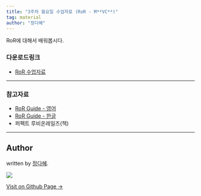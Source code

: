 ```yaml
---
title: "3주차 월요일 수업자료 (RoR - M**VC**)"
tag: material
author: "정다혜"
---
```


RoR에 대해서 배워봅시다.

### 다운로드링크

- [RoR 수업자료](https://github.com/likelionkonkuk/w3_mon_materials)

---

### 참고자료
- [RoR Guide - 영어](http://guides.rubyonrails.org/)
- [RoR Guide - 한글](http://guides.rorlab.org/)
- 퍼펙트 루비온레일즈(책)

---

## Author

written by [정다혜](https://dh00023.github.io).

![](https://avatars.githubusercontent.com/dh00023?v=2&s=100)

<a href="https://dh00023.github.io" target="_blank" class="btn btn-black"><i class="fa fa-github fa-lg"></i> Visit on Github Page &rarr;</a>